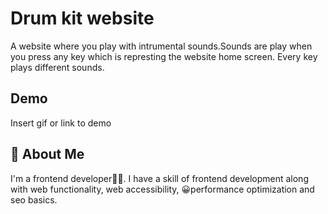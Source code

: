 
# Drum kit website

A website where you play with intrumental sounds.Sounds are play when you press any key which is represting the website home screen.
Every key plays different sounds.





## Demo

Insert gif or link to demo


## 🚀 About Me
I'm a frontend developer👨‍💻. I have a skill of frontend development along with web functionality, web accessibility, 😀performance optimization and seo basics.

